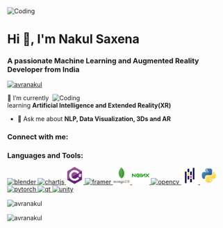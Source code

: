 <img align="center" alt="Coding" width="450" src="https://1.bp.blogspot.com/-JSyhK8tbCfg/XZhO1UW8ZzI/AAAAAAAAAhw/FHyHhxb84o0Kh2ccPeVcSKScva52yb1agCLcBGAsYHQ/s400/tao_musicAI.gif">

<h1 align="left">Hi 👋, I'm Nakul Saxena</h1>
<h3 align="left">A passionate Machine Learning and Augmented Reality Developer from India</h3>
<p align="left"> <a href="https://twitter.com/avranakul" target="blank"><img src="https://img.shields.io/twitter/follow/avranakul?logo=twitter&style=for-the-badge" alt="avranakul" /></a> </p>

<img align="right" alt="Coding" width="400" src="https://c.tenor.com/0uISrCKju1kAAAAC/edward-cowboy-bebop.gif">

🌱 I’m currently learning **Artificial Intelligence and Extended Reality(XR)**

- 💬 Ask me about **NLP, Data Visualization, 3Ds and AR**

<h3 align="left">Connect with me:</h3>
<p align="left">
</p>

<h3 align="left">Languages and Tools:</h3>
<p align="left"> <a href="https://www.blender.org/" target="_blank" rel="noreferrer"> <img src="https://download.blender.org/branding/community/blender_community_badge_white.svg" alt="blender" width="40" height="40"/> </a> <a href="https://www.chartjs.org" target="_blank" rel="noreferrer"> <img src="https://www.chartjs.org/media/logo-title.svg" alt="chartjs" width="40" height="40"/> </a> <a href="https://www.w3schools.com/cs/" target="_blank" rel="noreferrer"> <img src="https://raw.githubusercontent.com/devicons/devicon/master/icons/csharp/csharp-original.svg" alt="csharp" width="40" height="40"/> </a> <a href="https://www.framer.com/" target="_blank" rel="noreferrer"> <img src="https://www.vectorlogo.zone/logos/framer/framer-icon.svg" alt="framer" width="40" height="40"/> </a> <a href="https://www.mongodb.com/" target="_blank" rel="noreferrer"> <img src="https://raw.githubusercontent.com/devicons/devicon/master/icons/mongodb/mongodb-original-wordmark.svg" alt="mongodb" width="40" height="40"/> </a> <a href="https://www.nginx.com" target="_blank" rel="noreferrer"> <img src="https://raw.githubusercontent.com/devicons/devicon/master/icons/nginx/nginx-original.svg" alt="nginx" width="40" height="40"/> </a> <a href="https://opencv.org/" target="_blank" rel="noreferrer"> <img src="https://www.vectorlogo.zone/logos/opencv/opencv-icon.svg" alt="opencv" width="40" height="40"/> </a> <a href="https://pandas.pydata.org/" target="_blank" rel="noreferrer"> <img src="https://raw.githubusercontent.com/devicons/devicon/2ae2a900d2f041da66e950e4d48052658d850630/icons/pandas/pandas-original.svg" alt="pandas" width="40" height="40"/> </a> <a href="https://www.python.org" target="_blank" rel="noreferrer"> <img src="https://raw.githubusercontent.com/devicons/devicon/master/icons/python/python-original.svg" alt="python" width="40" height="40"/> </a> <a href="https://pytorch.org/" target="_blank" rel="noreferrer"> <img src="https://www.vectorlogo.zone/logos/pytorch/pytorch-icon.svg" alt="pytorch" width="40" height="40"/> </a> <a href="https://www.qt.io/" target="_blank" rel="noreferrer"> <img src="https://upload.wikimedia.org/wikipedia/commons/0/0b/Qt_logo_2016.svg" alt="qt" width="40" height="40"/> </a> <a href="https://unity.com/" target="_blank" rel="noreferrer"> <img src="https://www.vectorlogo.zone/logos/unity3d/unity3d-icon.svg" alt="unity" width="40" height="40"/> </a> </p>

<p><img align="center" src="https://github-readme-stats.vercel.app/api/top-langs?username=avranakul&show_icons=true&locale=en&layout=compact" alt="avranakul" /></p>

<p><img align="center" src="https://github-readme-streak-stats.herokuapp.com/?user=avranakul&" alt="avranakul" /></p>
